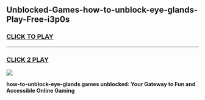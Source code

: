 
## Unblocked-Games-how-to-unblock-eye-glands-Play-Free-i3p0s
<h3>
<a href="https://premium76.site?title=how-to-unblock-eye-glands&ref=19M">CLICK TO PLAY</a></h3>
<hr>

<h3>
<a href="https://premium76.site?title=how-to-unblock-eye-glands&ref=19M">CLICK 2 PLAY</a>
  
</h3>

<a href="https://premium76.site?title=how-to-unblock-eye-glands&ref=19M"><img src="https://clearcache.store/games.png"></a>


**how-to-unblock-eye-glands games unblocked: Your Gateway to Fun and Accessible Online Gaming**
